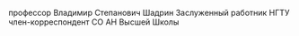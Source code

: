 профессор Владимир Степанович Шадрин
Заслуженный работник НГТУ
член-корреспондент СО АН Высшей Школы
